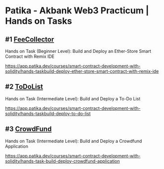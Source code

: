 # Patika - Akbank Web3 Practicum | Hands on Tasks


## #1 [FeeCollector](FeeCollector.sol)
Hands on Task (Beginner Level): Build and Deploy an Ether-Store Smart Contract with Remix IDE

https://app.patika.dev/courses/smart-contract-development-with-solidity/hands-taskbuild-deploy-ether-store-smart-contract-with-remix-ide

## #2 [ToDoList](ToDoList.sol)
Hands on Task (Intermediate Level): Build and Deploy a To-Do List

https://app.patika.dev/courses/smart-contract-development-with-solidity/hands-taskbuild-deploy-to-do-list

## #3 [CrowdFund](CrowdFund.sol)
Hands on Task (Intermediate Level): Build and Deploy a Crowdfund Application

https://app.patika.dev/courses/smart-contract-development-with-solidity/hands-task-build-deploy-crowdfund-application
